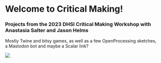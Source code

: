 # Welcome to Critical Making!

### Projects from the 2023 DHSI Critical Making Workshop with Anastasia Salter and Jason Helms

Mostly Twine and bitsy games, as well as a few OpenProcessing sketches, a Mastodon bot and maybe a Scalar link?

![](https://media.giphy.com/media/v1.Y2lkPTc5MGI3NjExY2M3MTdmMTMxODgyZDIzOTU5YzU0ZGUyNjlkMDZkZWEzMjI3MGE5NSZlcD12MV9pbnRlcm5hbF9naWZzX2dpZklkJmN0PWc/Gb2KFjzztNo1W/giphy.gif)
